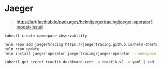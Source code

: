 # Jaeger

> https://artifacthub.io/packages/helm/jaegertracing/jaeger-operator?modal=install

```bash
kubectl create namespace observability
```

```bash
helm repo add jaegertracing https://jaegertracing.github.io/helm-charts
helm repo update
helm install jaeger-operator jaegertracing/jaeger-operator --namespace observability
```

```bash
kubectl get secret traefik-dashboard-cert -n traefik-v2 -o yaml | sed 's/namespace: traefik-v2/namespace: observability/' | kubectl apply -f -
```
